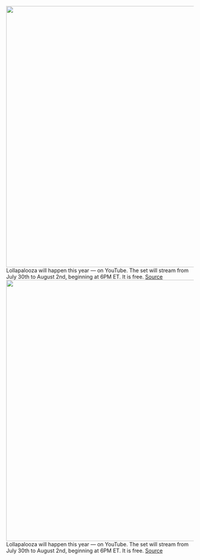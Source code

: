 <img src='https://cdn.vox-cdn.com/thumbor/XhdGBnQ5VBN0d9y9rxO_LerDajU=/0x0:3000x2000/1200x800/filters:focal(1221x293:1701x773)/cdn.vox-cdn.com/uploads/chorus_image/image/67114575/453062254.jpg.0.jpg' width='700px' /><br/>
Lollapalooza will happen this year — on YouTube. The set will stream from July 30th to August 2nd, beginning at 6PM ET. It is free.
<a href='https://www.theverge.com/2020/7/27/21340337/lollapalooza-streaming-youtube-lineup-artists-live-past-sets-lorde-arcade-fire-chance-yungblud'> Source <a/><img src='https://cdn.vox-cdn.com/thumbor/XhdGBnQ5VBN0d9y9rxO_LerDajU=/0x0:3000x2000/1200x800/filters:focal(1221x293:1701x773)/cdn.vox-cdn.com/uploads/chorus_image/image/67114575/453062254.jpg.0.jpg' width='700px' /><br/>
Lollapalooza will happen this year — on YouTube. The set will stream from July 30th to August 2nd, beginning at 6PM ET. It is free.
<a href='https://www.theverge.com/2020/7/27/21340337/lollapalooza-streaming-youtube-lineup-artists-live-past-sets-lorde-arcade-fire-chance-yungblud'> Source <a/>